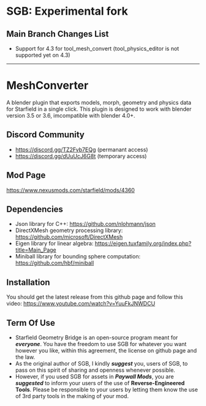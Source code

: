 # SGB: Experimental fork

## Main Branch Changes List
- Support for 4.3 for tool_mesh_convert (tool_physics_editor is not supported yet on 4.3)

___

# MeshConverter
A blender plugin that exports models, morph, geometry and physics data for Starfield in a single click. This plugin is designed to work with blender version 3.5 or 3.6, imcompatible with blender 4.0+.

## Discord Community
* https://discord.gg/TZ2Fvb7EQg (permanant access)
* https://discord.gg/dUuUcJ6G8t (temporary access)

## Mod Page
https://www.nexusmods.com/starfield/mods/4360

## Dependencies
* Json library for C++: https://github.com/nlohmann/json
* DirectXMesh geometry processing library: https://github.com/microsoft/DirectXMesh
* Eigen library for linear algebra: https://eigen.tuxfamily.org/index.php?title=Main_Page
* Miniball library for bounding sphere computation: https://github.com/hbf/miniball

## Installation
You should get the latest release from this github page and follow this video: https://www.youtube.com/watch?v=YuuFkJNWDCU

## Term Of Use
* Starfield Geometry Bridge is an open-source program meant for ***everyone***. You have the freedom to use SGB for whatever you want however you like, within this agreement, the license on github page and the law.
* As the original author of SGB, I kindly ***suggest*** you, users of SGB, to pass on this spirit of sharing and openness whenever possible. 
* However, if you used SGB for assets in ***Paywall Mods***, you are ***suggested*** to inform your users of the use of **Reverse-Engineered Tools**. Please be responsible to your users by letting them know the use of 3rd party tools in the making of your mod.
